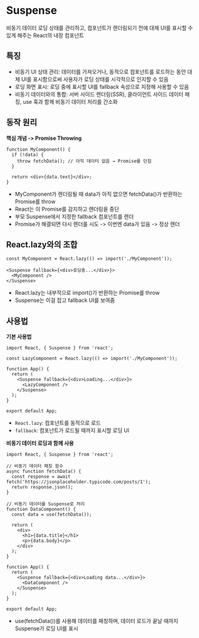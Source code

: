 # Suspense

비동기 데이터 로딩 상태를 관리하고, 컴포넌트가 렌더링되기 전에 대체 UI를 표시할 수 있게 해주는 React의 내장 컴포넌트

## 특징

- 비동기 UI 상태 관리: 데이터를 가져오거나, 동적으로 컴포넌트를 로드하는 동안 대체 UI를 표시함으로써 사용자가 로딩 상태를 시각적으로 인지할 수 있음
- 로딩 화면 표시: 로딩 중에 표시할 UI를 fallback 속성으로 지정해 사용할 수 있음
- 비동기 데이터와의 통합: 서버 사이드 렌더링(SSR), 클라이언트 사이드 데이터 패칭, use 훅과 함께 비동기 데이터 처리를 간소화

## 동작 원리

**핵심 개념 -> Promise Throwing**

```
function MyComponent() {
  if (!data) {
    throw fetchData(); // 아직 데이터 없음 → Promise를 던짐
  }

  return <div>{data.text}</div>;
}
```

- MyComponent가 렌더링될 때 data가 아직 없으면 fetchData()가 반환하는 Promise를 throw
- React는 이 Promise를 감지하고 렌더링을 중단
- 부모 Suspense에서 지정한 fallback 컴포넌트를 렌더
- Promise가 해결되면 다시 렌더를 시도 -> 이번엔 data가 있음 -> 정상 렌더

## React.lazy와의 조합

```
const MyComponent = React.lazy(() => import('./MyComponent'));

<Suspense fallback={<div>로딩중...</div>}>
  <MyComponent />
</Suspense>
```

- React.lazy는 내부적으로 import()가 반환하는 Promise를 throw
- Suspense는 이걸 잡고 fallback UI를 보여줌

## 사용법

**기본 사용법**

```
import React, { Suspense } from 'react';

const LazyComponent = React.lazy(() => import('./MyComponent'));

function App() {
  return (
    <Suspense fallback={<div>Loading...</div>}>
      <LazyComponent />
    </Suspense>
  );
}

export default App;
```

- `React.lazy`: 컴포넌트를 동적으로 로드
- `fallback`: 컴포넌트가 로드될 때까지 표시할 로딩 UI

**비동기 데이터 로딩과 함께 사용**

```
import React, { Suspense } from 'react';

// 비동기 데이터 패칭 함수
async function fetchData() {
  const response = await fetch('https://jsonplaceholder.typicode.com/posts/1');
  return response.json();
}

// 비동기 데이터를 Suspense로 처리
function DataComponent() {
  const data = use(fetchData());

  return (
    <div>
      <h1>{data.title}</h1>
      <p>{data.body}</p>
    </div>
  );
}

function App() {
  return (
    <Suspense fallback={<div>Loading data...</div>}>
      <DataComponent />
    </Suspense>
  );
}

export default App;
```

- use(fetchData())를 사용해 데이터를 패칭하며, 데이터 로드가 끝날 때까지 Suspense가 로딩 UI를 표시
